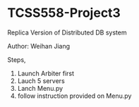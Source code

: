 TCSS558-Project3
================

Replica Version of Distributed DB system

Author: Weihan Jiang

Steps,

1. Launch Arbiter first
2. Lauch 5 servers
3. Lanch Menu.py
4. follow instruction provided on Menu.py